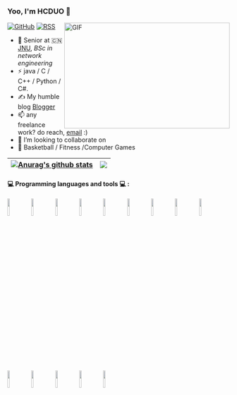 ### Yoo, I'm HCDUO 👋

[![GitHub](https://img.shields.io/badge/dynamic/json?logo=github&label=GitHub&labelColor=495867&color=495867&query=%24.data.totalSubs&url=https%3A%2F%2Fapi.spencerwoo.com%2Fsubstats%2F%3Fsource%3Dgithub%26queryKey%3Dhayschan&style=flat-square)](https://github.com/HCDUO)
[![RSS](https://img.shields.io/badge/dynamic/json?logo=rss&logoColor=white&label=RSS&labelColor=95B8D1&color=95B8D1&query=%24.data.totalSubs&url=https%3A%2F%2Fapi.spencerwoo.com%2Fsubstats%2F%3Fsource%3Dfeedly%257Cinoreader%257CfeedsPub%26queryKey%3Dhttps://haysc.tech/feed.xml&style=flat-square)](http://www.blog.chongduo-h.cn)
<img align="right" alt="GIF" src="https://github.com/abhisheknaiidu/abhisheknaiidu/blob/master/code.gif?raw=true" width="375" height="240" />
- 🍻 Senior at 🇨🇳 [JNU](https://www.jnu.edu.cn/main.htm), _BSc in network engineering_
- ⚡ java / C / C++ / Python / C#.
- ✍️ My humble blog [Blogger](http://www.blog.chongduo-h.cn)
- 📫 any freelance work?  do reach, [email](mailto:HCDuo8257@163.com) :)
- 💞️ I’m looking to collaborate on
- 🏃 Basketball / Fitness  /Computer Games


| <a href="https://github.com/anuraghazra/github-readme-stats"><img align="center" src="https://github-readme-stats.vercel.app/api?username=HCDUO&show_icons=true&include_all_commits=true&theme=buefy&hide_border=true" alt="Anurag's github stats" /></a> | <a href="https://github.com/anuraghazra/github-readme-stats"><img align="center" src="https://github-readme-stats.vercel.app/api/top-langs/?username=HCDUO&layout=compact&theme=buefy&hide_border=true" /></a> |
| ------------- | ------------- |

#### :computer: Programming languages and tools :computer: : 
<p>
<code><img width="10%" src="https://www.vectorlogo.zone/logos/java/java-ar21.svg"></code>
<code><img width="10%" src="https://www.vectorlogo.zone/logos/python/python-ar21.svg"></code>
<code><img width="10%" src="https://www.vectorlogo.zone/logos/springio/springio-ar21.svg"></code>
<code><img width="10%" src="https://www.vectorlogo.zone/logos/apache_maven/apache_maven-ar21.svg"></code>
<code><img width="10%" src="https://www.vectorlogo.zone/logos/apache_rocketmq/apache_rocketmq-ar21.svg"></code>
<code><img width="10%" src="https://www.vectorlogo.zone/logos/apache_zookeeper/apache_zookeeper-ar21.svg"></code>
<code><img width="10%" src="https://www.vectorlogo.zone/logos/nginx/nginx-ar21.svg"></code>
<code><img width="10%" src="https://www.vectorlogo.zone/logos/vuejs/vuejs-ar21.svg"></code>
<code><img width="10%" src="https://www.vectorlogo.zone/logos/git-scm/git-scm-ar21.svg"></code>
<code><img width="10%" src="https://www.vectorlogo.zone/logos/docker/docker-ar21.svg"></code>
<code><img width="10%" src="https://www.vectorlogo.zone/logos/visualstudio_code/visualstudio_code-ar21.svg"></code>
<code><img width="10%" src="https://www.vectorlogo.zone/logos/jetbrains/jetbrains-ar21.svg"></code>
<code><img width="10%" src="https://www.vectorlogo.zone/logos/mysql/mysql-horizontal.svg"></code>
<code><img width="10%" src="https://www.vectorlogo.zone/logos/redis/redis-ar21.svg"></code>
</p>
<!---
HCDUO/HCDUO is a ✨ special ✨ repository because its `README.md` (this file) appears on your GitHub profile.
You can click the Preview link to take a look at your changes.
--->
